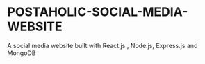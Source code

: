 # POSTAHOLIC-SOCIAL-MEDIA-WEBSITE
A social media website built with React.js , Node.js, Express.js and MongoDB
